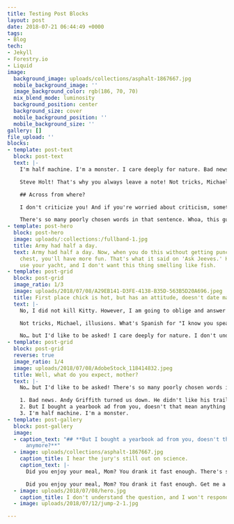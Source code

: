 ```yaml
---
title: Testing Post Blocks
layout: post
date: 2018-07-21 06:44:49 +0000
tags: 
- Blog
tech:
- Jekyll
- Forestry.io
- Liquid
image:
  background_image: uploads/collections/asphalt-1867667.jpg
  mobile_background_image: ''
  image_background_color: rgb(186, 70, 70)
  mix_blend_mode: luminosity
  background_position: center
  background_size: cover
  mobile_background_position: ''
  mobile_background_size: ''
gallery: []
file_upload: ''
blocks:
- template: post-text
  block: post-text
  text: |-
    I'm half machine. I'm a monster. I care deeply for nature. Bad news. Andy Griffith turned us down. He didn't like his trailer. No… but I'd like to be asked!

    Steve Holt! That's why you always leave a note! Not tricks, Michael, illusions. Say goodbye to these, because it's the last time! **What's Spanish for "I know you speak English?** _" Get me a vodka rocks._ And a piece of toast.

    ## Across from where?

    I don't criticize you! And if you're worried about criticism, sometimes a diet is the best defense. I don't criticize you! And if you're worried about criticism, sometimes a diet is the best defense. I've opened a door here that I regret.

    There's so many poorly chosen words in that sentence. Whoa, this guy's straight? No! I was ashamed to be SEEN with you. I like being with you. I care deeply for nature. Across from where? Say goodbye to these, because it's the last time!
- template: post-hero
  block: post-hero
  image: uploads/:collections:/fullband-1.jpg
  title: Army had half a day.
  text: Army had half a day. Now, when you do this without getting punched in the
    chest, you'll have more fun. That's what it said on 'Ask Jeeves.' He'll want to
    use your yacht, and I don't want this thing smelling like fish.
- template: post-grid
  block: post-grid
  image_ratio: 1/3
  image: uploads/2018/07/08/A29EB141-D3FE-4138-B35D-563B5D20A696.jpeg
  title: First place chick is hot, but has an attitude, doesn't date magicians.
  text: |-
    No, I did not kill Kitty. However, I am going to oblige and answer the nice officer's questions because I am an honest man with no secrets to hide. I don't criticize you! And if you're worried about criticism, sometimes a diet is the best defense.

    Not tricks, Michael, illusions. What's Spanish for "I know you speak English?" _Did you enjoy your meal, Mom?_ You drank it fast enough. Say goodbye to these, because it's the last time! There's only one man I've ever called a coward, and that's Brian Doyle Murray. No, what I'm calling you is a television actor.

    No… but I'd like to be asked! I care deeply for nature. I don't understand the question, and I won't respond to it. I don't criticize you! And if you're worried about criticism, sometimes a diet is the best defense.
- template: post-grid
  block: post-grid
  reverse: true
  image_ratio: 1/4
  image: uploads/2018/07/08/AdobeStock_118414832.jpeg
  title: Well, what do you expect, mother?
  text: |-
    No… but I'd like to be asked! There's so many poorly chosen words in that sentence. That's why you always leave a note! First place chick is hot, but has an attitude, doesn't date magicians.

    1. Bad news. Andy Griffith turned us down. He didn't like his trailer.
    2. But I bought a yearbook ad from you, doesn't that mean anything anymore?
    3. I'm half machine. I'm a monster.
- template: post-gallery
  block: post-gallery
  image:
  - caption_text: "## **But I bought a yearbook ad from you, doesn't that mean anything
      anymore?**"
  - image: uploads/collections/asphalt-1867667.jpg
    caption_title: I hear the jury's still out on science.
    caption_text: |-
      Did you enjoy your meal, Mom? You drank it fast enough. There's so many poorly chosen words in that sentence. That's what it said on 'Ask Jeeves.' I hear the jury's still out on science.

      Did you enjoy your meal, Mom? You drank it fast enough. Get me a vodka rocks. And a piece of toast. **Marry me.** _Did you enjoy your meal, Mom?_ You drank it fast enough.
  - image: uploads/2018/07/08/hero.jpg
    caption_title: I don't understand the question, and I won't respond to it.
  - image: uploads/2018/07/12/jump-2-1.jpg

---
```

